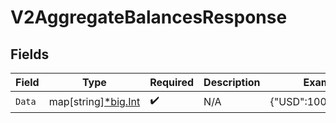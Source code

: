 # V2AggregateBalancesResponse


## Fields

| Field                                                  | Type                                                   | Required                                               | Description                                            | Example                                                |
| ------------------------------------------------------ | ------------------------------------------------------ | ------------------------------------------------------ | ------------------------------------------------------ | ------------------------------------------------------ |
| `Data`                                                 | map[string][*big.Int](https://pkg.go.dev/math/big#Int) | :heavy_check_mark:                                     | N/A                                                    | {"USD":100,"EUR":12}                                   |